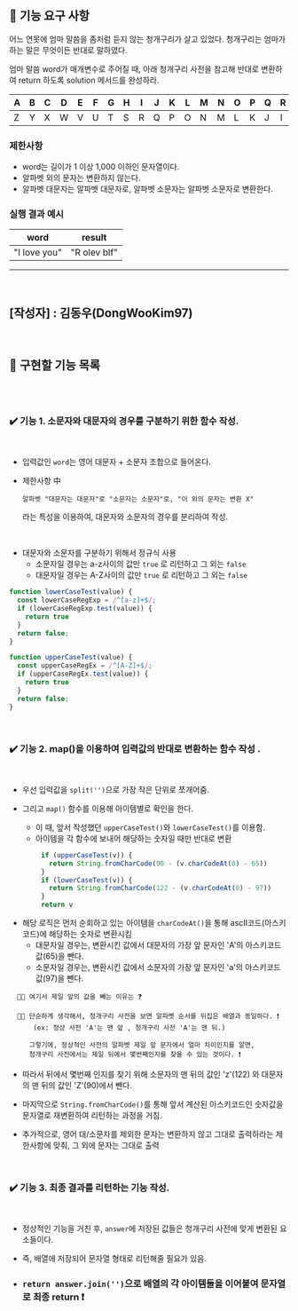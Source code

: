## 🚀 기능 요구 사항

어느 연못에 엄마 말씀을 좀처럼 듣지 않는 청개구리가 살고 있었다. 청개구리는 엄마가 하는 말은 무엇이든 반대로 말하였다.

엄마 말씀 word가 매개변수로 주어질 때, 아래 청개구리 사전을 참고해 반대로 변환하여 return 하도록 solution 메서드를 완성하라.

| A | B | C | D | E | F | G | H | I | J | K | L | M | N | O | P | Q | R | S | T | U | V | W | X | Y | Z |
| --- | --- | --- | --- | --- | --- | --- | --- | --- | --- | --- | --- | --- | --- | --- | --- | --- | --- | --- | --- | --- | --- | --- | --- | --- | --- |
| Z | Y | X | W | V | U | T | S | R | Q | P | O | N | M | L | K | J | I | H | G | F | E | D | C | B | A |

### 제한사항

- word는 길이가 1 이상 1,000 이하인 문자열이다.
- 알파벳 외의 문자는 변환하지 않는다.
- 알파벳 대문자는 알파벳 대문자로, 알파벳 소문자는 알파벳 소문자로 변환한다.

### 실행 결과 예시

| word | result |
| --- | --- |
| "I love you" | "R olev blf" |


------------------------------
<br>

## [작성자] : 김동우(DongWooKim97)
</br> 

## 📝 구현할 기능 목록
</br> 

   
</br>

### ✔️ 기능 1. 소문자와 대문자의 경우를 구분하기 위한 함수 작성.
<br>

  - 입력값인 ```word```는 영어 대문자 + 소문자 조합으로 들어온다.

  - 제한사항 中
    ```
    알파벳 "대문자는 대문자"로 "소문자는 소문자"로, "이 외의 문자는 변환 X"
    ```
    라는 특성을 이용하여, 대문자와 소문자의 경우를 분리하여 작성.

<br>

  - 대문자와 소문자를 구분하기 위해서 정규식 사용
    - 소문자일 경우는 a-z사이의 값만 ```true``` 로 리턴하고 그 외는 ```false```
    - 대문자일 경우는 A-Z사이의 값만 ```true``` 로 리턴하고 그 외는 ```false```
    

```javascript
function lowerCaseTest(value) {
  const lowerCaseRegExp = /^[a-z]+$/;
  if (lowerCaseRegExp.test(value)) {
    return true
  }
  return false;
}

function upperCaseTest(value) {
  const upperCaseRegEx = /^[A-Z]+$/;
  if (upperCaseRegEx.test(value)) {
    return true
  }
  return false;
}
```

    
</br>


### ✔️ 기능 2. map()을 이용하여 입력값의 반대로 변환하는 함수 작성 .
<br>

  - 우선 입력값을 ```split('')```으로 가장 작은 단위로 쪼개어줌.

  - 그리고 ```map()``` 함수를 이용해 아이템별로 확인을 한다.
    - 이 때, 앞서 작성했던 ```upperCaseTest()```와 ```lowerCaseTest()```를 이용함.
    - 아이템을 각 함수에 보내어 해당하는 숫자일 때만 반대로 변환 
```javascript
        if (upperCaseTest(v)) {
          return String.fromCharCode(90 - (v.charCodeAt(0) - 65))
        }
        if (lowerCaseTest(v)) {
          return String.fromCharCode(122 - (v.charCodeAt(0) - 97))
        }
        return v
```

  - 해당 로직은 먼저 순회하고 있는 아이템을 ```charCodeAt()```을 통해 ascII코드(아스키코드)에 해당하는 숫자로 변환시킴
    - 대문자일 경우는, 변환시킨 값에서 대문자의 가장 앞 문자인 'A'의 아스키코드 값(65)을 뺀다.
    - 소문자일 경우는, 변환시킨 값에서 소문자의 가장 앞 문자인 'a'의 아스키코드 값(97)을 뺀다.

```
  🤷🏽 여기서 제일 앞의 값을 빼는 이유는 ❓

  🙋🏽 단순하게 생각해서, 청개구리 사전을 보면 알파벳 순서를 뒤집은 배열과 동일하다. ❗️
      (ex: 정상 사전 'A'는 맨 앞 , 청개구리 사전 'A'는 맨 뒤.)
      
     그렇기에, 정상적인 사전의 알파벳 제일 앞 문자에서 얼마 차이인지를 알면, 
     청개구리 사전에서는 제일 뒤에서 몇번째인지를 찾을 수 있는 것이다. ❗️
```

  - 따라서 뒤에서 몇번째 인지를 찾기 위해 소문자의 맨 뒤의 값인 'z'(122) 와 대문자의 맨 뒤의 값인 'Z'(90)에서 뺀다.

  - 마지막으로 ```String.fromCharCode()```를 통해 앞서 계산된 아스키코드인 숫자값을 문자열로 재변환하여 리턴하는 과정을 거침.

  - 추가적으로, 영어 대/소문자를 제외한 문자는 변환하지 않고 그대로 출력하라는 제한사항에 맞춰, 그 외에 문자는 그대로 출력

    
</br>

### ✔️ 기능 3. 최종 결과를 리턴하는 기능 작성.
<br>

- 정상적인 기능을 거친 후, ```answer```에 저장된 값들은 청개구리 사전에 맞게 변환된 요소들이다.
- 즉, 배열에 저장되어 문자열 형태로 리턴해줄 필요가 있음.

- ### ```return answer.join('')```으로 배열의 각 아이템들을 이어붙여 문자열로 최종 return ❗️

    

